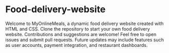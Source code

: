 # Food-delivery-website
Welcome to MyOnlineMeals, a dynamic food delivery website created with HTML and CSS.
Clone the repository to start your own food delivery website.
Contributions and suggestions are welcome! Feel free to open issues and submit pull requests.
Future updates may include features such as user accounts, payment integration, and restaurant dashboards.
